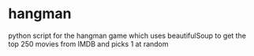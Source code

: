 # hangman
python script for the hangman game which uses beautifulSoup to get the top 250 movies from IMDB and picks 1 at random
